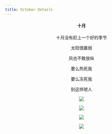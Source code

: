```yaml
---
title: October Details
---
```

<h4 align="center">十月</h4>
<p align="center">十月没有赶上一个好的季节</p>
<p align="center">太阳很羸弱</p>
<p align="center">风也不敢放纵</p>
<p align="center">要么热死我</p>
<p align="center">要么冻死我</p>
<p align="center">别这样唬人</p>
<p align="center"><img src="oc1" /></p>
<p align="center"><img src="oc1" /></p>
<p align="center"><img src="oc1" /></p>
<p align="center"><img src="oc1" /></p>

